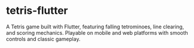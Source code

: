 # tetris-flutter
 A Tetris game built with Flutter, featuring falling tetrominoes, line clearing, and scoring mechanics. Playable on mobile and web platforms with smooth controls and classic gameplay.
